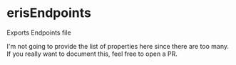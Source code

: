
# erisEndpoints
Exports Endpoints file

I'm not going to provide the list of properties here since there are too many. If you really want to document this, feel free to open a PR.